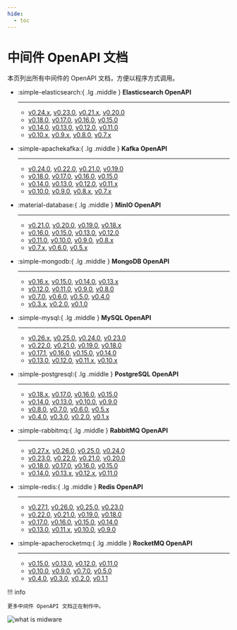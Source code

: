 ```yaml
---
hide:
  - toc
---
```


# 中间件 OpenAPI 文档

本页列出所有中间件的 OpenAPI 文档，方便以程序方式调用。

<div class="grid cards" markdown>

-   :simple-elasticsearch:{ .lg .middle } __Elasticsearch OpenAPI__

    ---

    - [v0.24.x](mcamel/elasticsearch/elasticsearch-v0.24.0.md), [v0.23.0](mcamel/elasticsearch/elasticsearch-v0.23.0.md), [v0.21.x](mcamel/elasticsearch/elasticsearch-v0.21.0.md), [v0.20.0](mcamel/elasticsearch/elasticsearch-v0.20.0.md)
    - [v0.18.0](mcamel/elasticsearch/elasticsearch-v0.18.0.md), [v0.17.0](mcamel/elasticsearch/elasticsearch-v0.17.0.md), [v0.16.0](mcamel/elasticsearch/elasticsearch-v0.16.0.md), [v0.15.0](mcamel/elasticsearch/elasticsearch-v0.15.0.md)
    - [v0.14.0](mcamel/elasticsearch/elasticsearch-v0.14.0.md), [v0.13.0](mcamel/elasticsearch/elasticsearch-v0.13.0.md), [v0.12.0](mcamel/elasticsearch/elasticsearch-v0.12.0.md), [v0.11.0](mcamel/elasticsearch/elasticsearch-v0.11.0.md)
    - [v0.10.x](mcamel/elasticsearch/elasticsearch-v0.10.0.md), [v0.9.x](mcamel/elasticsearch/elasticsearch-v0.9.0.md), [v0.8.0](mcamel/elasticsearch/elasticsearch-v0.8.0.md), [v0.7.x](mcamel/elasticsearch/elasticsearch-v0.7.0.md)

-   :simple-apachekafka:{ .lg .middle } __Kafka OpenAPI__

    ---

    - [v0.24.0](mcamel/kafka/kafka-v0.24.0.md), [v0.22.0](mcamel/kafka/kafka-v0.22.0.md), [v0.21.0](mcamel/kafka/kafka-v0.21.0.md), [v0.19.0](mcamel/kafka/kafka-v0.19.0.md)
    - [v0.18.0](mcamel/kafka/kafka-v0.18.0.md), [v0.17.0](mcamel/kafka/kafka-v0.17.0.md), [v0.16.0](mcamel/kafka/kafka-v0.16.0.md), [v0.15.0](mcamel/kafka/kafka-v0.15.0.md)
    - [v0.14.0](mcamel/kafka/kafka-v0.14.0.md), [v0.13.0](mcamel/kafka/kafka-v0.13.0.md), [v0.12.0](mcamel/kafka/kafka-v0.12.0.md), [v0.11.x](mcamel/kafka/kafka-v0.11.0.md)
    - [v0.10.0](mcamel/kafka/kafka-v0.10.0.md), [v0.9.0](mcamel/kafka/kafka-v0.9.0.md), [v0.8.x](mcamel/kafka/kafka-v0.8.0.md), [v0.7.x](mcamel/kafka/kafka-v0.7.0.md)

-   :material-database:{ .lg .middle } __MinIO OpenAPI__

    ---

    - [v0.21.0](mcamel/minio/minio-v0.21.0.md), [v0.20.0](mcamel/minio/minio-v0.20.0.md), [v0.19.0](mcamel/minio/minio-v0.19.0.md), [v0.18.x](mcamel/minio/minio-v0.18.0.md)
    - [v0.16.0](mcamel/minio/minio-v0.16.0.md), [v0.15.0](mcamel/minio/minio-v0.15.0.md), [v0.13.0](mcamel/minio/minio-v0.13.0.md), [v0.12.0](mcamel/minio/minio-v0.12.0.md)
    - [v0.11.0](mcamel/minio/minio-v0.11.0.md), [v0.10.0](mcamel/minio/minio-v0.10.0.md), [v0.9.0](mcamel/minio/minio-v0.9.0.md), [v0.8.x](mcamel/minio/minio-v0.8.0.md)
    - [v0.7.x](mcamel/minio/minio-v0.7.0.md), [v0.6.0](mcamel/minio/minio-v0.6.0.md), [v0.5.x](mcamel/minio/minio-v0.5.0.md)

-   :simple-mongodb:{ .lg .middle } __MongoDB OpenAPI__

    ---

    - [v0.16.x](mcamel/mongodb/mongodb-v0.16.0.md), [v0.15.0](mcamel/mongodb/mongodb-v0.15.0.md), [v0.14.0](mcamel/mongodb/mongodb-v0.14.0.md), [v0.13.x](mcamel/mongodb/mongodb-v0.13.0.md)
    - [v0.12.0](mcamel/mongodb/mongodb-v0.12.0.md), [v0.11.0](mcamel/mongodb/mongodb-v0.11.0.md), [v0.9.0](mcamel/mongodb/mongodb-v0.9.0.md), [v0.8.0](mcamel/mongodb/mongodb-v0.8.0.md)
    - [v0.7.0](mcamel/mongodb/mongodb-v0.7.0.md), [v0.6.0](mcamel/mongodb/mongodb-v0.6.0.md), [v0.5.0](mcamel/mongodb/mongodb-v0.5.0.md), [v0.4.0](mcamel/mongodb/mongodb-v0.4.0.md)
    - [v0.3.x](mcamel/mongodb/mongodb-v0.3.0.md), [v0.2.0](mcamel/mongodb/mongodb-v0.2.0.md), [v0.1.0](mcamel/mongodb/mongodb-v0.1.0.md)

-   :simple-mysql:{ .lg .middle } __MySQL OpenAPI__

    ---

    - [v0.26.x](mcamel/mysql/mysql-v0.26.0.md), [v0.25.0](mcamel/mysql/mysql-v0.25.0.md), [v0.24.0](mcamel/mysql/mysql-v0.24.0.md), [v0.23.0](mcamel/mysql/mysql-v0.23.0.md)
    - [v0.22.0](mcamel/mysql/mysql-v0.22.0.md), [v0.21.0](mcamel/mysql/mysql-v0.21.0.md), [v0.19.0](mcamel/mysql/mysql-v0.19.0.md), [v0.18.0](mcamel/mysql/mysql-v0.18.0.md)
    - [v0.17.1](mcamel/mysql/mysql-v0.17.1.md), [v0.16.0](mcamel/mysql/mysql-v0.16.0.md), [v0.15.0](mcamel/mysql/mysql-v0.15.0.md), [v0.14.0](mcamel/mysql/mysql-v0.14.0.md)
    - [v0.13.0](mcamel/mysql/mysql-v0.13.0.md), [v0.12.0](mcamel/mysql/mysql-v0.12.0.md), [v0.11.x](mcamel/mysql/mysql-v0.11.0.md), [v0.10.x](mcamel/mysql/mysql-v0.10.0.md)

-   :simple-postgresql:{ .lg .middle } __PostgreSQL OpenAPI__

    ---

    - [v0.18.x](mcamel/postgresql/postgresql-v0.18.0.md), [v0.17.0](mcamel/postgresql/postgresql-v0.17.0.md), [v0.16.0](mcamel/postgresql/postgresql-v0.16.0.md), [v0.15.0](mcamel/postgresql/postgresql-v0.15.0.md)
    - [v0.14.0](mcamel/postgresql/postgresql-v0.14.0.md), [v0.13.0](mcamel/postgresql/postgresql-v0.13.0.md), [v0.10.0](mcamel/postgresql/postgresql-v0.10.0.md), [v0.9.0](mcamel/postgresql/postgresql-v0.9.0.md)
    - [v0.8.0](mcamel/postgresql/postgresql-v0.8.0.md), [v0.7.0](mcamel/postgresql/postgresql-v0.7.0.md), [v0.6.0](mcamel/postgresql/postgresql-v0.6.0.md), [v0.5.x](mcamel/postgresql/postgresql-v0.5.0.md)
    - [v0.4.0](mcamel/postgresql/postgresql-v0.4.0.md), [v0.3.0](mcamel/postgresql/postgresql-v0.3.0.md), [v0.2.0](mcamel/postgresql/postgresql-v0.2.0.md), [v0.1.x](mcamel/postgresql/postgresql-v0.1.0.md)

-   :simple-rabbitmq:{ .lg .middle } __RabbitMQ OpenAPI__

    ---

    - [v0.27.x](mcamel/rabbitmq/rabbitmq-v0.27.0.md), [v0.26.0](mcamel/rabbitmq/rabbitmq-v0.26.0.md), [v0.25.0](mcamel/rabbitmq/rabbitmq-v0.25.0.md), [v0.24.0](mcamel/rabbitmq/rabbitmq-v0.24.0.md)
    - [v0.23.0](mcamel/rabbitmq/rabbitmq-v0.23.0.md), [v0.22.0](mcamel/rabbitmq/rabbitmq-v0.22.0.md), [v0.21.0](mcamel/rabbitmq/rabbitmq-v0.21.0.md), [v0.20.0](mcamel/rabbitmq/rabbitmq-v0.20.0.md)
    - [v0.18.0](mcamel/rabbitmq/rabbitmq-v0.18.0.md), [v0.17.0](mcamel/rabbitmq/rabbitmq-v0.17.0.md), [v0.16.0](mcamel/rabbitmq/rabbitmq-v0.16.0.md), [v0.15.0](mcamel/rabbitmq/rabbitmq-v0.15.0.md)
    - [v0.14.0](mcamel/rabbitmq/rabbitmq-v0.14.0.md), [v0.13.x](mcamel/rabbitmq/rabbitmq-v0.13.0.md), [v0.12.x](mcamel/rabbitmq/rabbitmq-v0.12.0.md), [v0.11.0](mcamel/rabbitmq/rabbitmq-v0.11.0.md)

-   :simple-redis:{ .lg .middle } __Redis OpenAPI__

    ---

    - [v0.27.1](mcamel/redis/redis-v0.27.1.md), [v0.26.0](mcamel/redis/redis-v0.26.0.md), [v0.25.0](mcamel/redis/redis-v0.25.0.md), [v0.23.0](mcamel/redis/redis-v0.23.0.md)
    - [v0.22.0](mcamel/redis/redis-v0.22.0.md), [v0.21.0](mcamel/redis/redis-v0.21.0.md), [v0.19.0](mcamel/redis/redis-v0.19.0.md), [v0.18.0](mcamel/redis/redis-v0.18.0.md)
    - [v0.17.0](mcamel/redis/redis-v0.17.0.md), [v0.16.0](mcamel/redis/redis-v0.16.0.md), [v0.15.0](mcamel/redis/redis-v0.15.0.md), [v0.14.0](mcamel/redis/redis-v0.14.0.md)
    - [v0.13.0](mcamel/redis/redis-v0.13.0.md), [v0.11.x](mcamel/redis/redis-v0.11.0.md), [v0.10.0](mcamel/redis/redis-v0.10.0.md), [v0.9.0](mcamel/redis/redis-v0.9.0.md)

-   :simple-apacherocketmq:{ .lg .middle } __RocketMQ OpenAPI__

    ---

    - [v0.15.0](mcamel/rocketmq/rocketmq-v0.15.0.md), [v0.13.0](mcamel/rocketmq/rocketmq-v0.13.0.md), [v0.12.0](mcamel/rocketmq/rocketmq-v0.12.0.md), [v0.11.0](mcamel/rocketmq/rocketmq-v0.11.0.md)
    - [v0.10.0](mcamel/rocketmq/rocketmq-v0.10.0.md), [v0.9.0](mcamel/rocketmq/rocketmq-v0.9.0.md), [v0.7.0](mcamel/rocketmq/rocketmq-v0.7.0.md), [v0.5.0](mcamel/rocketmq/rocketmq-v0.5.0.md)
    - [v0.4.0](mcamel/rocketmq/rocketmq-v0.4.0.md), [v0.3.0](mcamel/rocketmq/rocketmq-v0.3.0.md), [v0.2.0](mcamel/rocketmq/rocketmq-v0.2.0.md), [v0.1.1](mcamel/rocketmq/rocketmq-v0.1.1.md)

</div>

!!! info

    更多中间件 OpenAPI 文档正在制作中。

![what is midware](https://docs.daocloud.io/daocloud-docs-images/docs/openapi/images/middleware02.jpeg)
